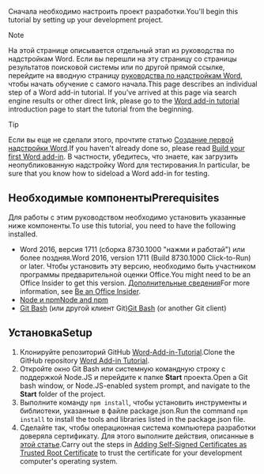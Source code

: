 <span data-ttu-id="12106-101">Сначала необходимо настроить проект разработки.</span><span class="sxs-lookup"><span data-stu-id="12106-101">You'll begin this tutorial by setting up your development project.</span></span> 

> [!NOTE]
> <span data-ttu-id="12106-p101">На этой странице описывается отдельный этап из руководства по надстройкам Word. Если вы перешли на эту страницу со страницы результатов поисковой системы или по другой прямой ссылке, перейдите на вводную страницу [руководства по надстройкам Word](../tutorials/word-tutorial.yml), чтобы начать обучение с самого начала.</span><span class="sxs-lookup"><span data-stu-id="12106-p101">This page describes an individual step of a Word add-in tutorial. If you’ve arrived at this page via search engine results or other direct link, please go to the [Word add-in tutorial](../tutorials/word-tutorial.yml) introduction page to start the tutorial from the beginning.</span></span>

> [!TIP]
> <span data-ttu-id="12106-104">Если вы еще не сделали этого, прочтите статью [Создание первой надстройки Word](../quickstarts/word-quickstart.md?tabs=visual-studio-code).</span><span class="sxs-lookup"><span data-stu-id="12106-104">If you haven't already done so, please read [Build your first Word add-in](../quickstarts/word-quickstart.md?tabs=visual-studio-code).</span></span> <span data-ttu-id="12106-105">В частности, убедитесь, что знаете, как загрузить неопубликованную надстройку Word для тестирования.</span><span class="sxs-lookup"><span data-stu-id="12106-105">In particular, be sure that you know how to sideload a Word add-in for testing.</span></span>

## <a name="prerequisites"></a><span data-ttu-id="12106-106">Необходимые компоненты</span><span class="sxs-lookup"><span data-stu-id="12106-106">Prerequisites</span></span>

<span data-ttu-id="12106-107">Для работы с этим руководством необходимо установить указанные ниже компоненты.</span><span class="sxs-lookup"><span data-stu-id="12106-107">To use this tutorial, you need to have the following installed.</span></span> 

- <span data-ttu-id="12106-108">Word 2016, версия 1711 (сборка 8730.1000 "нажми и работай") или более поздняя.</span><span class="sxs-lookup"><span data-stu-id="12106-108">Word 2016, version 1711 (Build 8730.1000 Click-to-Run) or later.</span></span> <span data-ttu-id="12106-109">Чтобы установить эту версию, необходимо быть участником программы предварительной оценки Office.</span><span class="sxs-lookup"><span data-stu-id="12106-109">You might need to be an Office Insider to get this version.</span></span> <span data-ttu-id="12106-110">[Дополнительные сведения](https://products.office.com/office-insider?tab=tab-1)</span><span class="sxs-lookup"><span data-stu-id="12106-110">For more information, see [Be an Office Insider](https://products.office.com/office-insider?tab=tab-1).</span></span>
- [<span data-ttu-id="12106-111">Node и npm</span><span class="sxs-lookup"><span data-stu-id="12106-111">Node and npm</span></span>](https://nodejs.org/en/) 
- <span data-ttu-id="12106-112">[Git Bash](https://git-scm.com/downloads) (или другой клиент Git)</span><span class="sxs-lookup"><span data-stu-id="12106-112">[Git Bash](https://git-scm.com/downloads) (or another Git client)</span></span>

## <a name="setup"></a><span data-ttu-id="12106-113">Установка</span><span class="sxs-lookup"><span data-stu-id="12106-113">Setup</span></span>

1. <span data-ttu-id="12106-114">Клонируйте репозиторий GitHub [Word-Add-in-Tutorial](https://github.com/OfficeDev/Word-Add-in-Tutorial).</span><span class="sxs-lookup"><span data-stu-id="12106-114">Clone the GitHub repository [Word Add-in Tutorial](https://github.com/OfficeDev/Word-Add-in-Tutorial).</span></span>
2. <span data-ttu-id="12106-115">Откройте окно Git Bash или системную командную строку с поддержкой Node.JS и перейдите к папке **Start** проекта.</span><span class="sxs-lookup"><span data-stu-id="12106-115">Open a Git bash window, or Node.JS-enabled system prompt, and navigate to the **Start** folder of the project.</span></span>
3. <span data-ttu-id="12106-116">Выполните команду `npm install`, чтобы установить инструменты и библиотеки, указанные в файле package.json.</span><span class="sxs-lookup"><span data-stu-id="12106-116">Run the command `npm install` to install the tools and libraries listed in the package.json file.</span></span> 
4. <span data-ttu-id="12106-117">Сделайте так, чтобы операционная система компьютера разработки доверяла сертификату. Для этого выполните действия, описанные в [этой статье](https://github.com/OfficeDev/generator-office/blob/master/src/docs/ssl.md).</span><span class="sxs-lookup"><span data-stu-id="12106-117">Carry out the steps in [Adding Self-Signed Certificates as Trusted Root Certificate](https://github.com/OfficeDev/generator-office/blob/master/src/docs/ssl.md) to trust the certificate for your development computer's operating system.</span></span>

